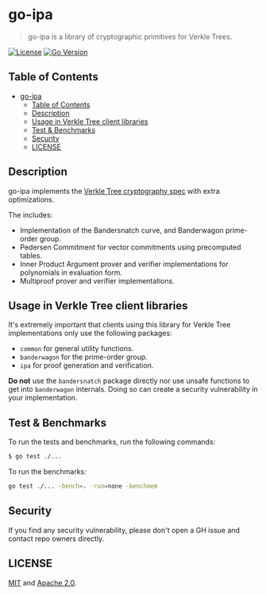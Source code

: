 # go-ipa

> go-ipa is a library of cryptographic primitives for Verkle Trees.

[![License](https://img.shields.io/badge/license-MIT-blue.svg)](https://github.com/idrecun/go-ethereum/vendoring/go-ipa/blob/main/LICENSE)
[![Go Version](https://img.shields.io/badge/go-v1.18-green.svg)](https://golang.org/dl/)

## Table of Contents

- [go-ipa](#go-ipa)
  - [Table of Contents](#table-of-contents)
  - [Description](#description)
  - [Usage in Verkle Tree client libraries](#usage-in-verkle-tree-client-libraries)
  - [Test \& Benchmarks](#test--benchmarks)
  - [Security](#security)
  - [LICENSE](#license)

## Description

go-ipa implements the [Verkle Tree cryptography spec](https://github.com/crate-crypto/verkle-trie-ref) with extra optimizations.

The includes:
- Implementation of the Bandersnatch curve, and Banderwagon prime-order group.
- Pedersen Commitment for vector commitments using precomputed tables.
- Inner Product Argument prover and verifier implementations for polynomials in evaluation form.
- Multiproof prover and verifier implementations.

## Usage in Verkle Tree client libraries

It's extremely important that clients using this library for Verkle Tree implementations only use the following packages:
- `common` for general utility functions.
- `banderwagon` for the prime-order group.
- `ipa` for proof generation and verification.

**Do not** use the `bandersnatch` package directly nor use unsafe functions to get into `banderwagon` internals. Doing so can create a security vulnerability in your implementation.

## Test & Benchmarks

To run the tests and benchmarks, run the following commands:
```bash
$ go test ./...
```

To run the benchmarks:
```bash
go test ./... -bench=. -run=none -benchmem
```

## Security

If you find any security vulnerability, please don't open a GH issue and contact repo owners directly.


## LICENSE

[MIT](LICENSE-MIT) and [Apache 2.0](LICENSE-APACHE).